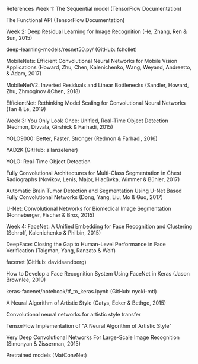 References
Week 1:
The Sequential model
 (TensorFlow Documentation)

The Functional API
 (TensorFlow Documentation)

Week 2:
Deep Residual Learning for Image Recognition
 (He, Zhang, Ren & Sun, 2015)

deep-learning-models/resnet50.py/
 (GitHub: fchollet)

MobileNets: Efficient Convolutional Neural Networks for Mobile Vision Applications
 (Howard, Zhu, Chen, Kalenichenko, Wang, Weyand, Andreetto, & Adam, 2017)

MobileNetV2: Inverted Residuals and Linear Bottlenecks
 (Sandler, Howard, Zhu, Zhmoginov &Chen, 2018)

EfficientNet: Rethinking Model Scaling for Convolutional Neural Networks
 (Tan & Le, 2019)

Week 3:
You Only Look Once: Unified, Real-Time Object Detection
 (Redmon, Divvala, Girshick & Farhadi, 2015)

YOLO9000: Better, Faster, Stronger
 (Redmon & Farhadi, 2016)

YAD2K
 (GitHub: allanzelener)

YOLO: Real-Time Object Detection

Fully Convolutional Architectures for Multi-Class Segmentation in Chest Radiographs
 (Novikov, Lenis, Major, Hladůvka, Wimmer & Bühler, 2017)

Automatic Brain Tumor Detection and Segmentation Using U-Net Based Fully Convolutional Networks
 (Dong, Yang, Liu, Mo & Guo, 2017)

U-Net: Convolutional Networks for Biomedical Image Segmentation
 (Ronneberger, Fischer & Brox, 2015)

Week 4:
FaceNet: A Unified Embedding for Face Recognition and Clustering
 (Schroff, Kalenichenko & Philbin, 2015)

DeepFace: Closing the Gap to Human-Level Performance in Face Verification
 (Taigman, Yang, Ranzato & Wolf)

facenet
 (GitHub: davidsandberg)

How to Develop a Face Recognition System Using FaceNet in Keras
 (Jason Brownlee, 2019)

keras-facenet/notebook/tf_to_keras.ipynb
 (GitHub: nyoki-mtl)

A Neural Algorithm of Artistic Style
 (Gatys, Ecker & Bethge, 2015)

Convolutional neural networks for artistic style transfer

TensorFlow Implementation of "A Neural Algorithm of Artistic Style"

Very Deep Convolutional Networks For Large-Scale Image Recognition
 (Simonyan & Zisserman, 2015)

Pretrained models
 (MatConvNet)


